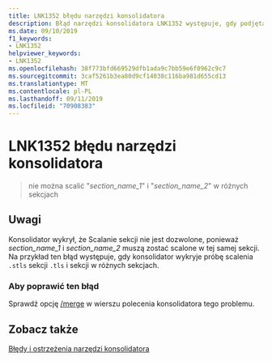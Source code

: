 ```yaml
---
title: LNK1352 błędu narzędzi konsolidatora
description: Błąd narzędzi konsolidatora LNK1352 występuje, gdy podjęta zostanie próba nieobsługiwanego scalania sekcji.
ms.date: 09/10/2019
f1_keywords:
- LNK1352
helpviewer_keywords:
- LNK1352
ms.openlocfilehash: 38f773bfd669529dfb1ada9c7bb59e6f0962c9c7
ms.sourcegitcommit: 3caf5261b3ea80d9cf14038c116ba981d655cd13
ms.translationtype: MT
ms.contentlocale: pl-PL
ms.lasthandoff: 09/11/2019
ms.locfileid: "70908383"
---
```

# <a name="linker-tools-error-lnk1352"></a>LNK1352 błędu narzędzi konsolidatora

> nie można scalić "*section_name_1*" i "*section_name_2*" w różnych sekcjach

## <a name="remarks"></a>Uwagi

Konsolidator wykrył, że Scalanie sekcji nie jest dozwolone, ponieważ *section_name_1* i *section_name_2* muszą zostać scalone w tej samej sekcji. Na przykład ten błąd występuje, gdy konsolidator wykryje próbę scalenia `.stls` sekcji `.tls` i sekcji w różnych sekcjach.

### <a name="to-correct-this-error"></a>Aby poprawić ten błąd

Sprawdź opcję [/merge](../../build/reference/merge-combine-sections.md) w wierszu polecenia konsolidatora tego problemu.

## <a name="see-also"></a>Zobacz także

[Błędy i ostrzeżenia narzędzi konsolidatora](../../error-messages/tool-errors/linker-tools-errors-and-warnings.md)
